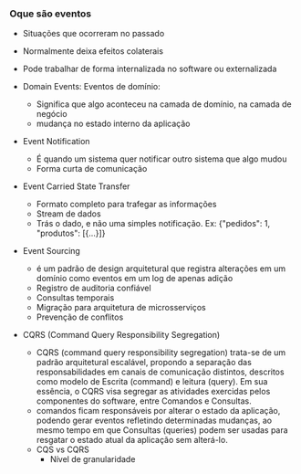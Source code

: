 ### Oque são eventos

- Situações que ocorreram no passado
- Normalmente deixa efeitos colaterais
- Pode trabalhar de forma internalizada no software ou externalizada
- Domain Events: Eventos de domínio:

  - Significa que algo aconteceu na camada de domínio, na camada de negócio
  - mudança no estado interno da aplicação

- Event Notification

  - É quando um sistema quer notificar outro sistema que algo mudou
  - Forma curta de comunicação

- Event Carried State Transfer

  - Formato completo para trafegar as informações
  - Stream de dados
  - Trás o dado, e não uma simples notificação. Ex: {"pedidos": 1, "produtos": [{...}]}

- Event Sourcing

  - é um padrão de design arquitetural que registra alterações em um domínio como eventos em um log de apenas adição
  - Registro de auditoria confiável
  - Consultas temporais
  - Migração para arquitetura de microsserviços
  - Prevenção de conflitos

- CQRS (Command Query Responsibility Segregation)

  - CQRS (command query responsibility segregation) trata-se de um padrão arquitetural escalável, propondo a separação das responsabilidades em canais de comunicação distintos, descritos como modelo de Escrita (command) e leitura (query). Em sua essência, o CQRS visa segregar as atividades exercidas pelos componentes do software, entre Comandos e Consultas.
  - comandos ficam responsáveis por alterar o estado da aplicação, podendo gerar eventos refletindo determinadas mudanças, ao mesmo tempo em que Consultas (queries) podem ser usadas para resgatar o estado atual da aplicação sem alterá-lo.
  - CQS vs CQRS
    - Nível de granularidade
